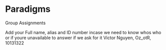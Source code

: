 # Paradigms
Group Assignments

Add your Full name, alias and ID number incase we need to know whos who or if youre unavailable to answer if we ask for it
Victor Nguyen, Oz_otR, 10131322
